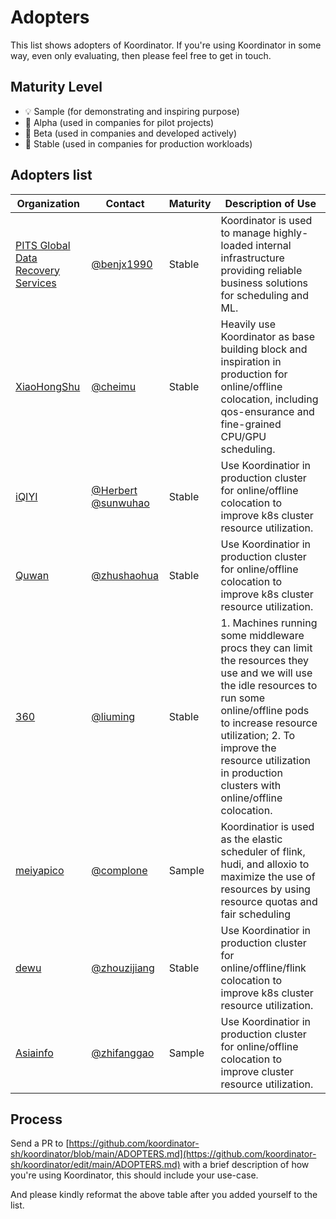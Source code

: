 # Adopters

This list shows adopters of Koordinator. If you're using Koordinator in some way, even only evaluating, then please feel
free to get in touch.

## Maturity Level

- 💡 Sample (for demonstrating and inspiring purpose)
- 👶 Alpha (used in companies for pilot projects)
- 👦 Beta (used in companies and developed actively)
- 👨 Stable (used in companies for production workloads)

## Adopters list

| Organization                                                        | Contact                                                                              | Maturity | Description of Use                                                                                                                                                                                                                                                                         |
|---------------------------------------------------------------------|--------------------------------------------------------------------------------------|----------|--------------------------------------------------------------------------------------------------------------------------------------------------------------------------------------------------------------------------------------------------------------------------------------------|
| [PITS Global Data Recovery Services](https://pitsdatarecovery.net/) | [@benjx1990](https://github.com/benjx1990)                                           | Stable   | Koordinator is used to manage highly-loaded internal infrastructure providing reliable business solutions for scheduling and ML.                                                                                                                                                           |
| [XiaoHongShu](https://xiaohongshu.com)                              | [@cheimu](https://github.com/cheimu)                                                 | Stable   | Heavily use Koordinator as base building block and inspiration in production for online/offline colocation, including qos-ensurance and fine-grained CPU/GPU scheduling.                                                                                                                   |
| [iQIYI](https://www.iqiyi.com/)                                     | [@Herbert](https://github.com/wangxiaoq) [@sunwuhao](mailTo:sunwuhao001@hotmail.com) | Stable   | Use Koordinatior in production cluster for online/offline colocation to improve k8s cluster resource utilization.                                                                                                                                                                          |
| [Quwan](https://www.52tt.com)                                       | [@zhushaohua](mailTo:zhushaohua@52tt.com)                                            | Stable   | Use Koordinatior in production cluster for online/offline colocation to improve k8s cluster resource utilization.                                                                                                                                                                          |
| [360](https://www.360.com)                                          | [@liuming](https://github.com/lucming)                                               | Stable   | 1. Machines running some middleware procs they can limit the resources they use and we will use the idle resources to run some online/offline pods to increase resource utilization; 2. To improve the resource utilization in production clusters with online/offline colocation.         |
| [meiyapico](https://www.300188.cn/)                                 | [@complone](https://github.com/complone)                                             | Sample   | Koordinatior is used as the elastic scheduler of flink, hudi, and alloxio to maximize the use of resources by using resource quotas and fair scheduling                                                                                                                                    |
| [dewu](https://www.dewu.com/)                                       | [@zhouzijiang](https://github.com/zhouzijiang)                                       | Stable   | Use Koordinatior in production cluster for online/offline/flink colocation to improve k8s cluster resource utilization.                                                                                                                                                                    |
| [Asiainfo](https://www.asiainfo.com/zh_cn/index.html)                                       | [@zhifanggao](https://github.com/zhifanggao)                                       | Sample   | Use Koordinatior in production cluster for online/offline colocation to improve cluster resource utilization.                                                                                                                                                                    |
## Process

Send a PR
to [https://github.com/koordinator-sh/koordinator/blob/main/ADOPTERS.md](https://github.com/koordinator-sh/koordinator/edit/main/ADOPTERS.md)
with a brief description of how you're using Koordinator, this should include your use-case.

And please kindly reformat the above table after you added yourself to the list.

